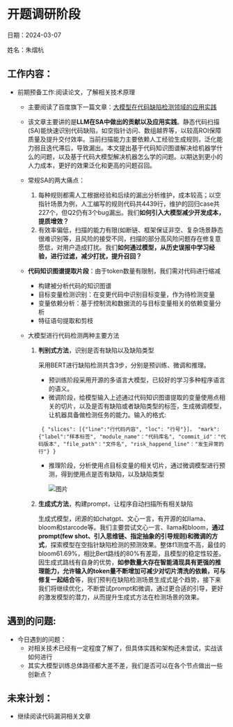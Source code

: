 # 开题调研阶段
日期：2024-03-07

姓名：朱熠杭
## 工作内容：

- 前期预备工作:阅读论文，了解相关技术原理

  - 主要阅读了百度旗下一篇文章：[大模型在代码缺陷检测领域的应用实践](https://mp.weixin.qq.com/s/kXSiXfgsezfLZjR-cGb5vg)

  - 该文章主要讲的是**LLM在SA中做出的贡献以及应用实践**。静态代码扫描(SA)能快速识别代码缺陷，如空指针访问、数组越界等，以较高ROI保障质量及提升交付效率。当前扫描能力主要依赖人工经验生成规则，泛化能力弱且迭代滞后，导致漏出。本文提出基于代码知识图谱解决给机器学什么的问题，以及基于代码大模型解决机器怎么学的问题。以期达到更小的人力成本，更好的效果泛化和更高的问题召回。

  - 常规SA的两大痛点：

  	1. 每种规则都需人工根据经验和后续的漏出分析维护，成本较高；以空指针场景为例，人工编写的规则代码共4439行，维护的回归case共227个，但Q2仍有3个bug漏出。我们**如何引入大模型减少开发成本，提质增效？**
  	2. 有效率偏低，扫描的能力有限(如断链、框架保证非空、复杂场景静态很难识别等，且风险的接受不同，扫描的部分高风险问题存在修复意愿低，对用户造成打扰。我们**如何通过模型，从历史误报中学习经验，进行过滤，减少打扰，提升召回？**
  
  - **代码知识图谱提取片段**：由于token数量有限制，我们需对代码进行缩减
  
  	- 构建被分析代码的知识图谱
  	- 目标变量检测识别：在变更代码中识别目标变量，作为待检测变量
  	- 变量依赖分析：基于控制流和数据流的与目标变量相关的依赖变量分析
  	- 特征语句提取和剪枝
  
  - 大模型进行代码检测两种主要方法
  
  	1. **判别式方法**，识别是否有缺陷以及缺陷类型
  
  		采用BERT进行缺陷检测共含3步，分别是预训练、微调和推理。
  
  		- 预训练阶段采用开源的多语言大模型，已较好的学习多种程序语言的语义。
  		- 微调阶段，给模型输入上述通过代码知识图谱提取的变量使用点相关的切片，以及是否有缺陷或者缺陷类型的标签，生成微调模型，让机器具备做检测任务的能力。输入的格式:
  
  		```
  		 { "slices": [{"line":"行代码内容", "loc": "行号"}]， "mark": {"label":"样本标签", "module_name"："代码库名", "commit_id"："代码版本", "file_path"："文件名", "risk_happend_line"："发生异常的行"} }
  		```
  
  		- 推理阶段，分析使用点目标变量的相关切片，通过微调模型进行预测，得到使用点是否有缺陷，以及缺陷类型
  
  			![图片](https://mmbiz.qpic.cn/mmbiz_png/5p8giadRibbOicf6FxWzLu277edD6hxKF5Mib0Ma3cN8U5kPdhIWCtTJ9xl0ibUDTwe0WyMWPdNPE7GbiaoRicX6yOnIw/640?wx_fmt=png&wxfrom=5&wx_lazy=1&wx_co=1)
  
  	2. **生成式方法**，构建prompt，让程序自动扫描所有相关缺陷
  
  		生成式模型，闭源的如chatgpt、文心一言，有开源的如llama、bloom和starcode等。我们主要尝试文心一言、llama和bloom，**通过prompt(few shot、引入思维链、指定抽象的引导规则)和微调的方式**，探索模型在空指针缺陷检测的预测效果。整体f1测度不高，最佳的bloom61.69%，相比Bert路线的80%有差距，且模型的稳定性较差。因生成式路线有自身的优势，**如参数量大存在智能涌现具有更强的推理能力，允许输入的token量不断增加可减少对切片清洗的依赖，可与修复一起结合**等，我们预判在缺陷检测场景生成式是个趋势，接下来我们将继续优化，不断尝试prompt和微调，通过更合适的引导，更好的激发模型的潜力，从而提升生成式方法在检测场景的效果。
## 遇到的问题:

- 今日遇到的问题：
	- 对相关技术已经有一定程度了解了，但具体实践和架构还未尝试，实战该如何进行
	- 其实大模型训练总体路径都大差不差，我们是否可以在各个节点做出一些创新点？

## 未来计划：

- 继续阅读代码漏洞相关文章